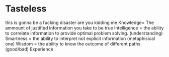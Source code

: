 # Tasteless

this is gonna be a fucking disaster are you kidding me
Knowledge= The ammount of justified information you take to be true
Intelligence = the ability to correlate information to provide optimal problem solving. (understanding)
Smartness = the ability to interpret not explicit information (metaphisical one)
Wisdom = the ability to know the outcome of different paths (good/bad) Experience
